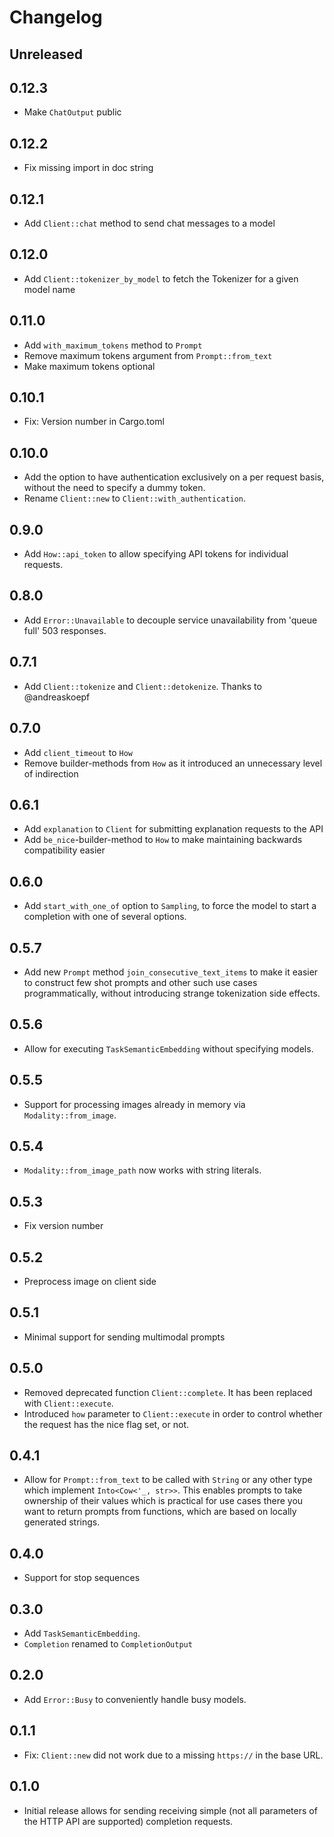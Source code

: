 # Changelog

## Unreleased

## 0.12.3

* Make `ChatOutput` public

## 0.12.2

* Fix missing import in doc string

## 0.12.1

* Add `Client::chat` method to send chat messages to a model

## 0.12.0

* Add `Client::tokenizer_by_model` to fetch the Tokenizer for a given model name

## 0.11.0

* Add `with_maximum_tokens` method to `Prompt`
* Remove maximum tokens argument from `Prompt::from_text`
* Make maximum tokens optional

## 0.10.1

* Fix: Version number in Cargo.toml

## 0.10.0

* Add the option to have authentication exclusively on a per request basis, without the need to specify a dummy token.
* Rename `Client::new` to `Client::with_authentication`.

## 0.9.0

* Add `How::api_token` to allow specifying API tokens for individual requests.

## 0.8.0

* Add `Error::Unavailable` to decouple service unavailability from 'queue full' 503 responses.

## 0.7.1

* Add `Client::tokenize` and `Client::detokenize`. Thanks to @andreaskoepf

## 0.7.0

* Add `client_timeout` to `How`
* Remove builder-methods from `How` as it introduced an unnecessary level of indirection

## 0.6.1

* Add `explanation` to `Client` for submitting explanation requests to the API
* Add `be_nice`-builder-method to `How` to make maintaining backwards compatibility easier

## 0.6.0

* Add `start_with_one_of` option to `Sampling`, to force the model to start a completion with one of several options.

## 0.5.7

* Add new `Prompt` method `join_consecutive_text_items` to make it easier to construct few shot prompts and other such use cases programmatically, without introducing strange tokenization side effects.

## 0.5.6

* Allow for executing `TaskSemanticEmbedding` without specifying models.

## 0.5.5

* Support for processing images already in memory via `Modality::from_image`.

## 0.5.4

* `Modality::from_image_path` now works with string literals.

## 0.5.3

* Fix version number

## 0.5.2

* Preprocess image on client side

## 0.5.1

* Minimal support for sending multimodal prompts

## 0.5.0

* Removed deprecated function `Client::complete`. It has been replaced with `Client::execute`.
* Introduced `how` parameter to `Client::execute` in order to control whether the request has the nice flag set, or not.

## 0.4.1

* Allow for `Prompt::from_text` to be called with `String` or any other type which implement `Into<Cow<'_, str>>`. This enables prompts to take ownership of their values which is practical for use cases there you want to return prompts from functions, which are based on locally generated strings.

## 0.4.0

* Support for stop sequences

## 0.3.0

* Add `TaskSemanticEmbedding`.
* `Completion` renamed to `CompletionOutput`

## 0.2.0

* Add `Error::Busy` to conveniently handle busy models.

## 0.1.1

* Fix: `Client::new` did not work due to a missing `https://` in the base URL.

## 0.1.0

* Initial release allows for sending receiving simple (not all parameters of the HTTP API are supported) completion requests.
